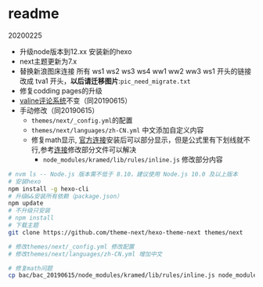 # readme

20200225
* 升级node版本到12.xx 安装新的hexo
* next主题更新为7.x
* 替换新浪图床连接 所有 ws1 ws2 ws3 ws4 ww1 ww2 ww3 ws1 开头的链接改成 tva1 开头，**以后请迁移图片**:`pic_need_migrate.txt`
* 修复codding pages的升级
* [valine评论系统](https://leancloud.cn/)不变（同20190615）
* 手动修改（同20190615）
  * `themes/next/_config.yml`的配置
  * `themes/next/languages/zh-CN.yml` 中文添加自定义内容
  * 修复math显示, [官方连接](https://theme-next.org/docs/third-party-services/math-equations.html)安装后可以部分显示，但是公式里有下划线就不行,参考[连接](https://blog.csdn.net/yexiaohhjk/article/details/82526604)修改部分文件可以解决
    * `node_modules/kramed/lib/rules/inline.js` 修改部分内容

```bash
# nvm ls -- Node.js 版本需不低于 8.10，建议使用 Node.js 10.0 及以上版本
# 安装hexo
npm install -g hexo-cli 
# 升级&&安装所有依赖（package.json）
npm update 
# 不升级只安装
# npm install
# 下载主题
git clone https://github.com/theme-next/hexo-theme-next themes/next

# 修改themes/next/_config.yml 修改配置
# 修改themes/next/languages/zh-CN.yml 增加中文

# 修复math问题
cp bac/bac_20190615/node_modules/kramed/lib/rules/inline.js node_modules/kramed/lib/rules/inline.js
```
